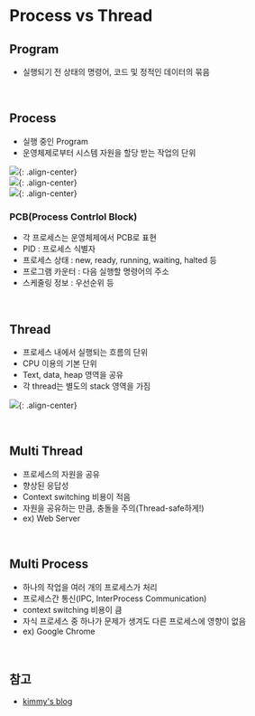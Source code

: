 # Process vs Thread

## Program

-   실행되기 전 상태의 명령어, 코드 및 정적인 데이터의 묶음

<br>

## Process

-   실행 중인 Program
-   운영체제로부터 시스템 자원을 할당 받는 작업의 단위

![](https://kimmy100b.github.io/assets/images/tech/process0.jpg){: .align-center}<br/>
![](https://kimmy100b.github.io/assets/images/tech/process2.jpg){: .align-center}<br/>
![](https://kimmy100b.github.io/assets/images/tech/process1.jpg){: .align-center}<br/>

### PCB(Process Contrlol Block)

-   각 프로세스는 운영체제에서 PCB로 표현
-   PID : 프로세스 식별자
-   프로세스 상태 : new, ready, running, waiting, halted 등
-   프로그램 카운터 : 다음 실행할 명령어의 주소
-   스케줄링 정보 : 우선순위 등

<br>

## Thread

-   프로세스 내에서 실행되는 흐름의 단위
-   CPU 이용의 기본 단위
-   Text, data, heap 영역을 공유
-   각 thread는 별도의 stack 영역을 가짐

![](https://kimmy100b.github.io/assets/images/tech/thread.jpg){: .align-center}<br/>

<br>

## Multi Thread

-   프로세스의 자원을 공유
-   향상된 응답성
-   Context switching 비용이 적음
-   자원을 공유하는 만큼, 충돌을 주의(Thread-safe하게!)
-   ex) Web Server

<br>

## Multi Process

-   하나의 작업을 여러 개의 프로세스가 처리
-   프로세스간 통신(IPC, InterProcess Communication)
-   context switching 비용이 큼
-   자식 프로세스 중 하나가 문제가 생겨도 다른 프로세스에 영향이 없음
-   ex) Google Chrome

<br>

## 참고

-   [kimmy's blog](https://kimmy100b.github.io/tech/2020/06/13/thread-process/)
